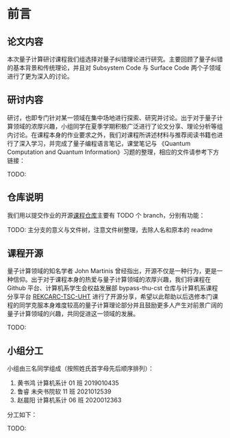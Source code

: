 # 前言

## 论文内容

本次量子计算研讨课程我们组选择对量子纠错理论进行研究。主要回顾了量子纠错的基本背景和传统理论，并且对 Subsystem Code 与 Surface Code 两个子领域进行了更为深入的讨论。

## 研讨内容

研讨，也即专门针对某一领域在集中场地进行探索、研究并讨论。出于对于量子计算领域的浓厚兴趣，小组同学在夏季学期积极广泛进行了论文分享、理论分析等组内讨论。在课程本身的作业要求之外，我们对课程所讲述材料与推荐阅读书籍也进行了深入学习，并完成了量子编程语言笔记，课堂笔记与 《Quantum Computation and Quantum Information》习题的整理，相应的文件请参考下方链接：

TODO:

## 仓库说明

我们用以提交作业的开源[课程仓库](https://github.com/zhaochenyang20/Quantum_Project)主要有 TODO 个 branch，分别有功能：

TODO: 主分支的意义与文件树，注意文件树整理，去除人名和原本的 readme

## 课程开源

量子计算领域的知名学者 John Martinis 曾经指出，开源不仅是一种行为，更是一种信仰。出于对于课程本身的热爱与量子计算领域的浓厚兴趣，我们将课程在 Github 平台、计算机系学生会权益发展部 bypass-thu-cst 仓库与计算机系课程分享平台 [REKCARC-TSC-UHT](https://github.com/PKUanonym/REKCARC-TSC-UHT) 进行了开源分享，希望以此帮助以后选修本门课程的同学克服本身难度较高的量子计算理论部分并且鼓励更多人产生对前景广阔的量子计算领域的兴趣，共同促进这一领域的发展。

TODO:

## 小组分工

小组由三名同学组成（按照姓氏首字母先后顺序排列）：

1. 黄书鸿 计算机系计 01 班 2019010435
2. 鲁睿 未央书院软 11 班 2021012539
3. 赵晨阳 计算机系计 06 班 2020012363

分工如下：

TODO:



